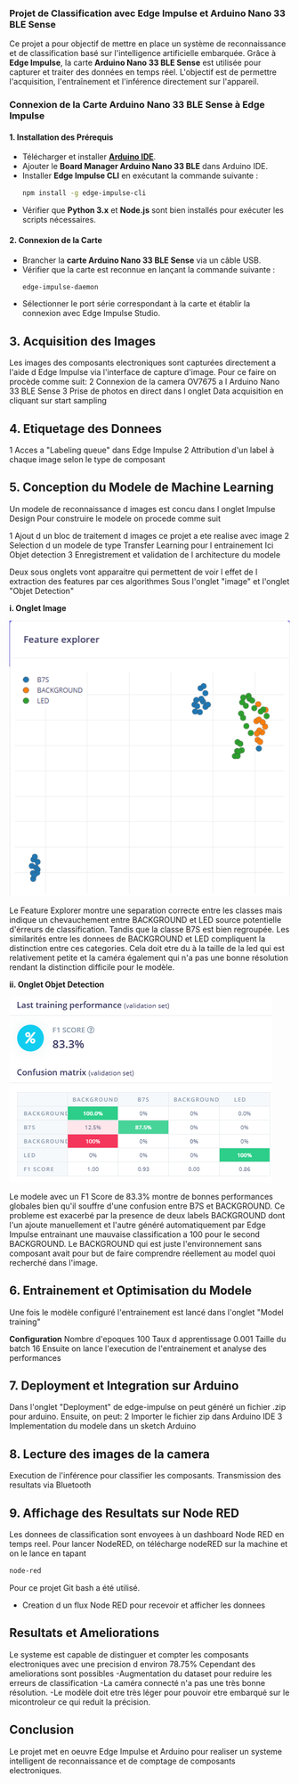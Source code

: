 ### Projet de Classification avec Edge Impulse et Arduino Nano 33 BLE Sense

Ce projet a pour objectif de mettre en place un système de reconnaissance et de classification basé sur l'intelligence artificielle embarquée. Grâce à **Edge Impulse**, la carte **Arduino Nano 33 BLE Sense** est utilisée pour capturer et traiter des données en temps réel. L'objectif est de permettre l'acquisition, l'entraînement et l'inférence directement sur l'appareil.

### Connexion de la Carte Arduino Nano 33 BLE Sense à Edge Impulse
#### 1. Installation des Prérequis
- Télécharger et installer **[Arduino IDE](https://www.arduino.cc/en/software)**.
- Ajouter le **Board Manager Arduino Nano 33 BLE** dans Arduino IDE.
- Installer **Edge Impulse CLI** en exécutant la commande suivante :
  ```sh
  npm install -g edge-impulse-cli
  ```
- Vérifier que **Python 3.x** et **Node.js** sont bien installés pour exécuter les scripts nécessaires.

#### 2. Connexion de la Carte
- Brancher la **carte Arduino Nano 33 BLE Sense** via un câble USB.
- Vérifier que la carte est reconnue en lançant la commande suivante :
  ```sh
  edge-impulse-daemon
  ```
- Sélectionner le port série correspondant à la carte et établir la connexion avec Edge Impulse Studio.

## 3. Acquisition des Images
Les images des composants electroniques sont capturées directement a l'aide d Edge Impulse via l'interface de capture d'image.
Pour ce faire on procède comme suit:
2 Connexion de la camera OV7675 a l Arduino Nano 33 BLE Sense
3 Prise de photos en direct dans l onglet Data acquisition en cliquant sur start sampling

## 4. Etiquetage des Donnees
1 Acces a "Labeling queue" dans Edge Impulse
2 Attribution d'un label à chaque image selon le type de composant

## 5. Conception du Modele de Machine Learning
Un modele de reconnaissance d images est concu dans l onglet Impulse Design
Pour construire le modele on procede comme suit

1 Ajout d un bloc de traitement d images  ce projet a ete realise avec image
2 Selection d un modele de type Transfer Learning pour l entrainement Ici Objet detection
3 Enregistrement et validation de l architecture du modele

Deux sous onglets vont apparaitre qui permettent de voir l effet de l extraction des features par ces algorithmes
Sous l'onglet "image" et l'onglet "Objet Detection"

**i. Onglet Image**


![overview](edge_image.PNG)

Le Feature Explorer montre une separation correcte entre les classes mais indique un chevauchement entre BACKGROUND et LED source potentielle d'érreurs de classification. Tandis que la classe B7S est bien regroupée.
Les similarités entre les donnees de BACKGROUND et LED compliquent la distinction entre ces categories. Cela doit etre du à la taille de la led qui est relativement petite et la caméra également qui n'a pas une bonne résolution rendant la distinction difficile pour le modèle.

**ii. Onglet Objet Detection**


![overview](objetDetection.PNG)

Le modele avec un F1 Score de 83.3% montre de bonnes performances globales bien qu'il souffre d'une confusion entre B7S et BACKGROUND. Ce probleme est exacerbé par la presence de deux labels BACKGROUND dont l'un ajoute manuellement et l'autre généré automatiquement par Edge Impulse entrainant une mauvaise classification a 100 pour le second BACKGROUND. Le BACKGROUND qui est juste l'environnement sans composant avait pour but de faire comprendre réellement au model quoi recherché dans l'image.

## 6. Entrainement et Optimisation du Modele
Une fois le modèle configuré l'entrainement est lancé dans  l'onglet "Model training"


**Configuration**
Nombre d'epoques 100
Taux d apprentissage 0.001
Taille du batch 16
Ensuite on lance l'execution de l'entrainement et analyse des performances

## 7. Deployment et Integration sur Arduino
Dans l'onglet "Deployment" de edge-impulse on peut généré un fichier .zip pour arduino.
Ensuite, on peut:
2 Importer le fichier zip dans Arduino IDE
3 Implementation du modele dans un sketch Arduino

## 8. Lecture des images de la camera
Execution de l'inférence pour classifier les composants.
Transmission des resultats via Bluetooth

## 9. Affichage des Resultats sur Node RED
Les donnees de classification sont envoyees  à un dashboard Node RED en temps reel.
Pour lancer NodeRED, on télécharge nodeRED sur la machine et on le lance en tapant 
  ```sh
 node-red
  ```
Pour ce projet Git bash a été utilisé.
- Creation d un flux Node RED pour recevoir et afficher les donnees


## Resultats et Ameliorations
Le systeme est capable de distinguer et compter les composants electroniques avec une precision d environ 78.75% Cependant des ameliorations sont possibles
-Augmentation du dataset pour reduire les erreurs de classification
-La caméra connecté n'a pas une très bonne résolution.
-Le modèle doit etre très léger pour pouvoir etre embarqué sur le micontroleur ce qui reduit la précision.

##  Conclusion
Le projet met en oeuvre Edge Impulse et Arduino pour realiser un systeme intelligent de reconnaissance et de comptage de composants electroniques. 


